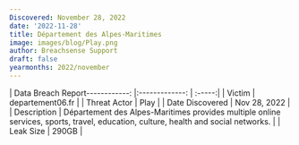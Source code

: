 ```yaml
---
Discovered: November 28, 2022
date: '2022-11-28'
title: Département des Alpes-Maritimes
image: images/blog/Play.png
author: Breachsense Support
draft: false
yearmonths: 2022/november
---
```


| Data Breach Report------------:     |:-------------:    | :-----:|
| Victim      | departement06.fr      | 
| Threat Actor      | Play      | 
| Date Discovered      | Nov 28, 2022      | 
| Description      | Département des Alpes-Maritimes provides multiple online services, sports, travel, education, culture, health and social networks.      | 
| Leak Size      | 290GB      | 

